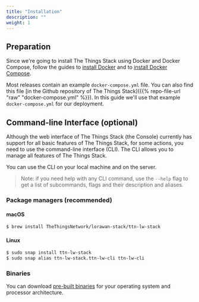 ```yaml
---
title: "Installation"
description: ""
weight: 1
---
```


## Preparation

Since we're going to install The Things Stack using Docker and Docker Compose, follow the guides to [install Docker](https://docs.docker.com/install/#supported-platforms) and to [install Docker Compose](https://docs.docker.com/compose/install/#install-compose).

Most releases contain an example `docker-compose.yml` file. You can also find this file [in the Github repository of The Things Stack]({{% repo-file-url "raw" "docker-compose.yml" %}}). In this guide we'll use that example `docker-compose.yml` for our deployment.

## Command-line Interface (optional)

Although the web interface of The Things Stack (the Console) currently has support for all basic features of The Things Stack, for some actions, you need to use the command-line interface (CLI). The CLI allows you to manage all features of The Things Stack.

You can use the CLI on your local machine and on the server.

>Note: if you need help with any CLI command, use the `--help` flag to get a list of subcommands, flags and their description and aliases.

### Package managers (recommended)

#### macOS

```bash
$ brew install TheThingsNetwork/lorawan-stack/ttn-lw-stack
```

#### Linux

```bash
$ sudo snap install ttn-lw-stack
$ sudo snap alias ttn-lw-stack.ttn-lw-cli ttn-lw-cli
```

### Binaries

You can download [pre-built binaries](https://github.com/TheThingsNetwork/lorawan-stack/releases) for your operating system and processor architecture.

